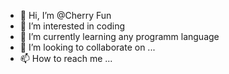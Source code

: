 - 👋 Hi, I’m @Cherry Fun
- 👀 I’m interested in coding
- 🌱 I’m currently learning any programm language
- 💞️ I’m looking to collaborate on ...
- 📫 How to reach me ...

<!---
Theihtheih/Theihtheih is a ✨ special ✨ repository because its `README.md` (this file) appears on your GitHub profile.
You can click the Preview link to take a look at your changes.
--->
